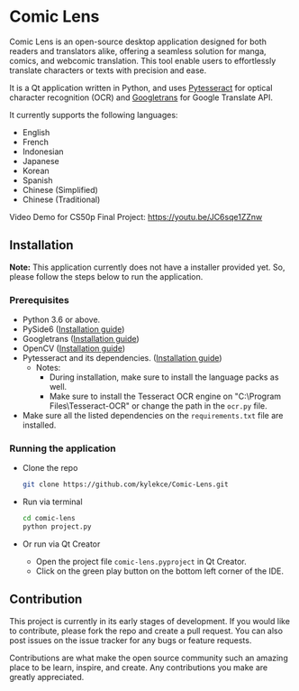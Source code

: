 # Comic Lens
Comic Lens is an open-source desktop application designed for both readers and translators alike, offering a seamless solution for manga, comics, and webcomic translation. This tool enable users to effortlessly translate characters or texts with precision and ease.

It is a Qt application written in Python, and uses [Pytesseract](https://github.com/madmaze/pytesseract) for optical character recognition (OCR) and [Googletrans](https://github.com/ssut/py-googletrans) for Google Translate API.

It currently supports the following languages:
* English
* French
* Indonesian
* Japanese
* Korean
* Spanish
* Chinese (Simplified)
* Chinese (Traditional)


Video Demo for CS50p Final Project: https://youtu.be/JC6sqe1ZZnw


## Installation
__Note:__ This application currently does not have a installer provided yet. So, please follow the steps below to run the application.

### Prerequisites
* Python 3.6 or above.
* PySide6 ([Installation guide](https://pypi.org/project/PySide6/))
* Googletrans ([Installation guide](https://github.com/ssut/py-googletrans))
* OpenCV ([Installation guide](https://pypi.org/project/opencv-python/))
* Pytesseract and its dependencies. ([Installation guide](https://github.com/madmaze/pytesseract))
  * Notes:
    * During installation, make sure to install the language packs as well.
    * Make sure to install the Tesseract OCR engine on "C:\Program Files\Tesseract-OCR" or change the path in the `ocr.py` file.    
* Make sure all the listed dependencies on the `requirements.txt` file are installed.

### Running the application
* Clone the repo
   ```sh
   git clone https://github.com/kylekce/Comic-Lens.git
    ```
* Run via terminal
   ```sh
   cd comic-lens
   python project.py
   ```

* Or run via Qt Creator
   * Open the project file `comic-lens.pyproject` in Qt Creator.
   * Click on the green play button on the bottom left corner of the IDE.

## Contribution
This project is currently in its early stages of development. If you would like to contribute, please fork the repo and create a pull request. You can also post issues on the issue tracker for any bugs or feature requests.

Contributions are what make the open source community such an amazing place to be learn, inspire, and create. Any contributions you make are greatly appreciated.
